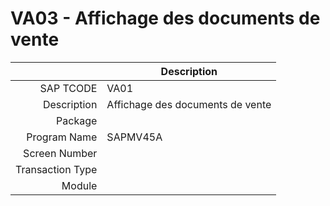 # **VA03 - Affichage des documents de vente**

|                  | Description                            |
|-----------------:|----------------------------------------|
|        SAP TCODE | VA01                                   |
|      Description | Affichage des documents de vente       |
|          Package |                                        |
|     Program Name | SAPMV45A                               |
|    Screen Number |                                        |
| Transaction Type |                                        |
|           Module |                                        |